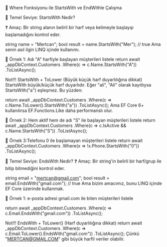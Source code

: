 ﻿🔹 Where Fonksiyonu ile StartsWith ve EndWithle Çalışma

🔹 Temel Seviye: StartsWith Nedir?

❓ Amaç:
Bir string alanın belirli bir harf veya kelimeyle başlayıp başlamadığını kontrol eder.

string name = "Mertcan";
bool result = name.StartsWith("Mer"); // true
Ama senin asıl ilgin LINQ içinde kullanımı.

📌 Örnek 1:  Adı "A" harfiyle başlayan müşterileri listele
 return await _appDbContext.Customers
    .Where(c => c.Name.StartsWith("A"))
    .ToListAsync();

Not!!!
StartsWith + ToLower (Büyük küçük harf duyarlılığına dikkat)
StartsWith büyük/küçük harf duyarlıdır. Eğer "ali", "Ali" olarak kayıtlıysa StartsWith("a") eşleşmez. Bu yüzden:

 return await _appDbContext.Customers
    .Where(c => c.Name.ToLower().StartsWith("a"))
    .ToListAsync();
Ama EF Core 6+ kullanılırsa EF.Functions.Like daha performanslı olur.

📌 Örnek 2: Hem aktif hem de adı "S" ile başlayan müşterileri listele
 return await _appDbContext.Customers
    .Where(c => c.IsActive && c.Name.StartsWith("S"))
    .ToListAsync();

📌 Örnek 3:Telefonu 0 ile başlamayan müşterileri listele
return await _appDbContext.Customers
                .Where(x => !x.Phone.StartsWith("0"))
                .ToListAsync();

🔹 Temel Seviye: EndsWith Nedir?
❓ Amaç:
Bir string'in belirli bir harf/grup ile bitip bitmediğini kontrol eder.

string email = "mertcan@gmail.com";
bool result = email.EndsWith("gmail.com"); // true
Ama bizim amacımız, bunu LINQ içinde EF Core üzerinde kullanmak.

📌 Örnek 1: e-posta adresi gmail.com ile biten müşterileri listele

 return await _appDbContext.Customers
    .Where(c => c.Email.EndsWith("gmail.com"))
   .ToListAsync();

Not!!!
EndsWith + ToLower() (Harf duyarlılığına dikkat)
 return await _appDbContext.Customers
    .Where(c => c.Email.ToLower().EndsWith("gmail.com"))
   .ToListAsync();
Çünkü "MERTCAN@GMAIL.COM" gibi büyük harfli veriler olabilir.



